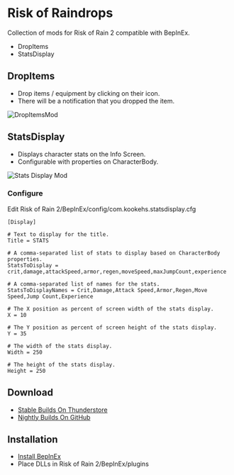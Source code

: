 # Risk of Raindrops

Collection of mods for Risk of Rain 2 compatible with BepInEx.

  - DropItems
  - StatsDisplay

## DropItems

  - Drop items / equipment by clicking on their icon.
  - There will be a notification that you dropped the item.

![DropItemsMod](https://github.com/kookehs/risk-of-raindrops/blob/master/images/drop-items.png)

## StatsDisplay

  - Displays character stats on the Info Screen.
  - Configurable with properties on CharacterBody.

![Stats Display Mod](https://github.com/kookehs/RiskOfRain2Mods/blob/master/images/stats-display.png)

### Configure

Edit Risk of Rain 2/BepInEx/config/com.kookehs.statsdisplay.cfg

```
[Display]

# Text to display for the title.
Title = STATS

# A comma-separated list of stats to display based on CharacterBody properties.
StatsToDisplay = crit,damage,attackSpeed,armor,regen,moveSpeed,maxJumpCount,experience

# A comma-separated list of names for the stats.
StatsToDisplayNames = Crit,Damage,Attack Speed,Armor,Regen,Move Speed,Jump Count,Experience

# The X position as percent of screen width of the stats display.
X = 10

# The Y position as percent of screen height of the stats display.
Y = 35

# The width of the stats display.
Width = 250

# The height of the stats display.
Height = 250
```

## Download
  - [Stable Builds On Thunderstore](https://thunderstore.io/package/kookehs/)
  - [Nightly Builds On GitHub](https://github.com/kookehs/risk-of-raindrops/releases)

## Installation

  - [Install BepInEx](https://thunderstore.io/package/bbepis/BepInExPack/)
  - Place DLLs in Risk of Rain 2/BepInEx/plugins
